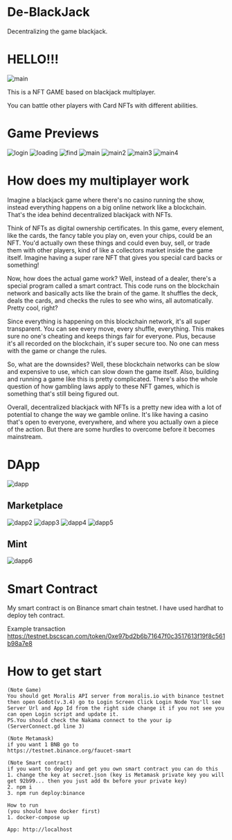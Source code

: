 # De-BlackJack
Decentralizing the game blackjack.

HELLO!!!
===============

![main](./screenshort/main.png)

This is a NFT GAME based on blackjack multiplayer.

You can battle other players with Card NFTs with different abilities.

# Game Previews 
![login](./screenshort/login.png)
![loading](./screenshort/loading.png)
![find](./screenshort/find.png)
![main](./screenshort/main.png)
![main2](./screenshort/main2.png)
![main3](./screenshort/main3.png)
![main4](./screenshort/main4.png)

# How does my multiplayer work
  Imagine a blackjack game where there's no casino running the show, instead everything happens on a big online network like a blockchain. That's the idea behind decentralized blackjack with     NFTs.

  Think of NFTs as digital ownership certificates. In this game, every element, like the cards, the fancy table you play on, even your chips, could be an NFT. You'd actually own these things     and could even buy, sell, or trade them with other players, kind of like a collectors market inside the game itself. Imagine having a super rare NFT that gives you special card backs or        something!

  Now, how does the actual game work? Well, instead of a dealer, there's a special program called a smart contract. This code runs on the blockchain network and basically acts like the brain     of the game. It shuffles the deck, deals the cards, and checks the rules to see who wins, all automatically. Pretty cool, right?

  Since everything is happening on this blockchain network, it's all super transparent. You can see every move, every shuffle, everything. This makes sure no one's cheating and keeps things      fair for everyone. Plus, because it's all recorded on the blockchain, it's super secure too. No one can mess with the game or change the rules.

  So, what are the downsides? Well, these blockchain networks can be slow and expensive to use, which can slow down the game itself. Also, building and running a game like this is pretty         complicated. There's also the whole question of how gambling laws apply to these NFT games, which is something that's still being figured out.

  Overall, decentralized blackjack with NFTs is a pretty new idea with a lot of potential to change the way we gamble online. It's like having a casino that's open to everyone, everywhere, and   where you actually own a piece of the action. But there are some hurdles to overcome before it becomes mainstream.

# DApp
![dapp](./screenshort/1.png)
## Marketplace
![dapp2](./screenshort/2.png)
![dapp3](./screenshort/3.png)
![dapp4](./screenshort/4.png)
![dapp5](./screenshort/5.png)
## Mint
![dapp6](./screenshort/6.png)

# Smart Contract
My smart contract is on Binance smart chain testnet. I have used hardhat to deploy teh contract.

Example transaction
https://testnet.bscscan.com/token/0xe97bd2b6b71647f0c3517613f19f8c561b98a7e8

# How to get start
```
(Note Game)
You should get Moralis API server from moralis.io with binance testnet then open Godot(v.3.4) go to Login Screen Click Login Node You'll see Server Url and App Id from the right side change it if you not see you can open Login script and update it.
PS.You should check the Nakama connect to the your ip (ServerConnect.gd line 3)

(Note Metamask)
if you want 1 BNB go to
https://testnet.binance.org/faucet-smart

(Note Smart contract)
if you want to deploy and get you own smart contract you can do this
1. change the key at secret.json (key is Metamask private key you will get 92b99... then you just add 0x before your private key)
2. npm i
3. npm run deploy:binance

How to run
(you should have docker first)
1. docker-compose up

App: http://localhost
```
